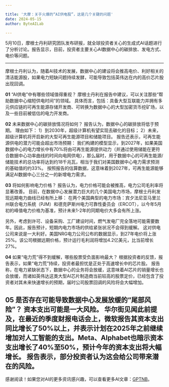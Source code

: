 ```yaml
---

title: '大摩：关于火爆的“AI供电股”，这是几个关键的问题'
date: 2024-05-15
author: ByteAILab

---
```


5月10日，摩根士丹利研究团队发布研报，就全球投资者关心的生成式AI话题进行了分析讨论。报告显示，目前，投资者主要关心AI数据中心的碳排放、发电方式、电价等问题。

---
摩根士丹利认为，随着AI技术的发展，数据中心的建设将会推高电价、利好相关的清洁能源股，如果电力短缺问题持续发酵，可能导致包括英伟达在内的高价芯片股出现回调。

**01**
“AI供电”中有哪些领域值得重视？
摩根士丹利在报告中建议，可以关注那些“帮助数据中心缩短供电时间”的领域。
具体而言，包括：具备大型互联能力并拥有多元供应链的可再生能源存储开发商、可转换为数据中心的大型加密货币挖矿场，以及一些目前被低估的电力开发商。

**02**
未来数据中心的碳排放情况将如何？
报告认为，数据中心的碳排放将低于预期。
理由如下：
1）到2030年，超级计算机有望实现去碳化的目标；
2）未来，超级计算机将开启新的大型可再生能源项目和储能项目。
报告还表示，可再生能源供电的潜力可能会超出市场预期：
我们构建的模型显示，到2027年，如果美国数据中心的电力增长中有70%将由可再生能源提供动力（并通过使用储能在更符合数据中心功率曲线的时间向电网供电），那么届时，用于数据中心的可再生能源/储能技术的总功率将达到约18千兆瓦，相当于我们对美国数据中心电力需求预测的基础值的约33%。
按照报告的估算数据，这意味着到2027年，可再生能源能够满足AI数据中心三分之一的新增电力需求。

**03**
将如何影响电力价格？
报告认为，电力价格可能会被推高，电力公司毛利率将显著改善。
目前，在数据中心发展潜力巨大的几个美国电力市场，摩根士丹利发现远期电力曲线已经有所上移：
在两个美国典型的电力市场：宾夕法尼亚马里兰州联合电力系统（PJM）和德克萨斯州电力可靠性委员会（ERCOT），以今年5月初的峰值电力价格为基准，预计未来1-2年的同期电价大多会有所上涨。

另外，考虑到许可、设备采购、工厂建设时间，燃气发电厂完全落地可能需要数年。因此，报告预计，短期内电力市场的供给紧张状况不会得到缓解。
这对供电公司来说是一大利好。美国NRG电力公司公布的数据显示，到27年电价将上涨25%。该公司根据远期价格，预计运行毛利润将增加4.2亿美元，比当前增长27%。

**04**
如果“电力荒”得不到缓解，哪些股票受负面影响最大？
根据投资者的反馈，报告表示，如果“电力荒”持续，投资者最担忧是正处于高速增长中的芯片股。
报告称，在电力紧缺状态下，数据中心的业务将会放缓，这意味着AI芯片的销量增长也会放缓，而诸如英伟达这类大型AI芯片制造商当前较高的股票定价，已经包含了投资者对其未来快速增长的预期，届时公司股票回调的风险将会大幅增加。

**05**
是否存在可能导致数据中心发展放缓的“尾部风险”？
资本支出可能是一大风险。
华尔街见闻此前提及，在最近的季度财报电话会上，微软报告其资本支出同比增长了50%以上，并表示计划在2025年之前继续增加对人工智能的支出。Meta、Alphabet也暗示资本支出增长了40%至50%，预计今年的资本支出将大幅增长。
报告表示，部分投资者认为这会给公司带来潜在的风险。
---
感谢阅读！如果您对AI的更多资讯感兴趣，可以查看更多AI文章：[GPTNB](https://gptnb.com)。
